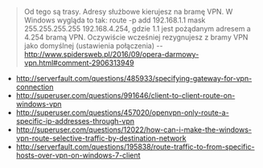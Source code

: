 > Od tego są trasy. Adresy służbowe kierujesz na bramę VPN. W Windows wygląda to tak:
route -p add 192.168.1.1 mask 255.255.255.255 192.168.4.254, gdzie 1.1 jest pożądanym adresem a 4.254 bramą VPN.
Oczywiście wcześniej rezygnujesz z bramy VPN jako domyślnej (ustawienia połączenia)
> -- http://www.spidersweb.pl/2016/09/opera-darmowy-vpn.html#comment-2906313949

- http://serverfault.com/questions/485933/specifying-gateway-for-vpn-connection
- http://superuser.com/questions/991646/client-to-client-route-on-windows-vpn
- http://superuser.com/questions/457020/openvpn-only-route-a-specific-ip-addresses-through-vpn
- http://superuser.com/questions/12022/how-can-i-make-the-windows-vpn-route-selective-traffic-by-destination-network
- http://serverfault.com/questions/195838/route-traffic-to-from-specific-hosts-over-vpn-on-windows-7-client
